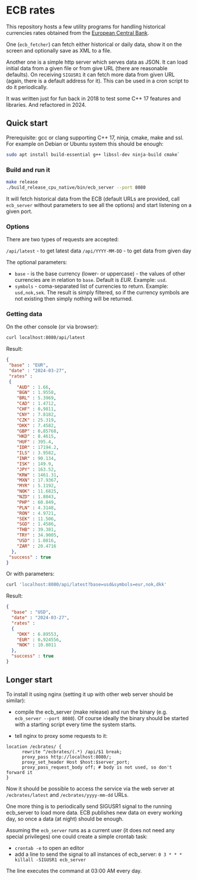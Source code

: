 # ECB rates

This repository hosts a few utility programs for handling historical currencies rates obtained from
the [European Central Bank](https://www.ecb.europa.eu/stats/eurofxref/).

One (`ecb_fetcher`) can fetch either historical or daily data, show it on the screen and optionally save as XML to a file.

Another one is a simple http server which serves data as JSON.
It can load initial data from a given file or from give URL (there are reasonable defaults).
On receiving `SIGUSR1` it can fetch more data from given URL (again, there is a default address for it). This can be used
in a cron script to do it periodically.

It was written just for fun back in 2018 to test some C++ 17 features and libraries. And refactored in 2024.

## Quick start

Prerequisite: gcc or clang supporting C++ 17, ninja, cmake, make and ssl. For example on Debian or Ubuntu system this should be enough:

```bash
sudo apt install build-essential g++ libssl-dev ninja-build cmake`
```

### Build and run it

```bash
make release
./build_release_cpu_native/bin/ecb_server --port 8080
```

It will fetch historical data from the ECB (default URLs are provided, call `ecb_server` without parameters to see all the options) and start listening on a given port.

### Options

There are two types of requests are accepted:

`/api/latest` - to get latest data
`/api/YYYY-MM-DD` - to get data from given day

The optional parameters:

- `base` - is the base currency (lower- or uppercase) - the values of other currencies are in relation to `base`. Default is _EUR_. Example: `usd`.
- `symbols` - coma-separated list of currencies to return. Example: `usd,nok,sek`. The result is simply filtered, so if the currency symbols are not existing then simply nothing will be returned.

### Getting data

On the other console (or via browser):

```bash
curl localhost:8080/api/latest
```

Result:

```json
{
 "base" : "EUR",
 "date" : "2024-03-27",
 "rates" :
 {
    "AUD" : 1.66,
    "BGN" : 1.9558,
    "BRL" : 5.3969,
    "CAD" : 1.4712,
    "CHF" : 0.9811,
    "CNY" : 7.8182,
    "CZK" : 25.319,
    "DKK" : 7.4582,
    "GBP" : 0.85768,
    "HKD" : 8.4615,
    "HUF" : 395.4,
    "IDR" : 17194.2,
    "ILS" : 3.9582,
    "INR" : 90.134,
    "ISK" : 149.9,
    "JPY" : 163.52,
    "KRW" : 1461.31,
    "MXN" : 17.9367,
    "MYR" : 5.1192,
    "NOK" : 11.6825,
    "NZD" : 1.8043,
    "PHP" : 60.849,
    "PLN" : 4.3148,
    "RON" : 4.9721,
    "SEK" : 11.506,
    "SGD" : 1.4586,
    "THB" : 39.381,
    "TRY" : 34.9005,
    "USD" : 1.0816,
    "ZAR" : 20.4716
  },
 "success" : true
}
```

Or with parameters:

```bash
curl 'localhost:8080/api/latest?base=usd&symbols=eur,nok,dkk'
```

Result:

```json
{
  "base" : "USD",
  "date" : "2024-03-27",
  "rates" :
  {
    "DKK" : 6.89553,
    "EUR" : 0.924556,
    "NOK" : 10.8011
  },
  "success" : true
}
```

## Longer start

To install it using nginx (setting it up with other web server should be similar):

- compile the ecb_server (make release) and run the binary (e.g. `ecb_server --port 8080`). Of course ideally the binary should be started with a starting script every time the system starts.

- tell nginx to proxy some requests to it:

```none
location /ecbrates/ {
      rewrite ^/ecbrates/(.*) /api/$1 break;
      proxy_pass http://localhost:8080/;
      proxy_set_header Host $host:$server_port;
      proxy_pass_request_body off; # body is not used, so don't forward it
}
```

Now it should be possible to access the service via the web server at `/ecbrates/latest` and `/ecbrates/yyyy-mm-dd` URLs.

One more thing is to periodically send SIGUSR1 signal to the running ecb_server to load more data. ECB publishes new data on every working day, so once a data (at night) should be enough.

Assuming the `ecb_server` runs as a current user (it does not need any special privileges) one could create a simple
crontab task:

- `crontab -e` to open an editor
- add a line to send the signal to all instances of ecb_server:
`0 3 * * * killall -SIGUSR1 ecb_server`

The line executes the command at 03:00 AM every day.
